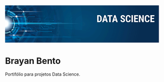 ![Banner DS](https://github.com/brayannmb/Data-Science/blob/main/banner.png)

# Brayan Bento
 Portifólio para projetos Data Science.
